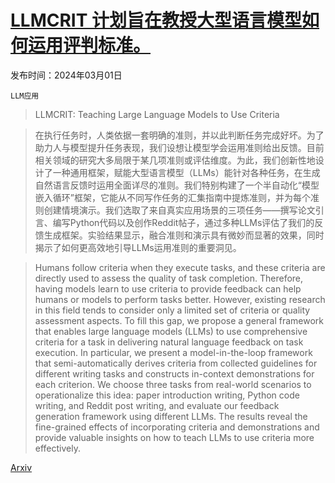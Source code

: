 # [LLMCRIT 计划旨在教授大型语言模型如何运用评判标准。](https://arxiv.org/abs/2403.01069)

发布时间：2024年03月01日

`LLM应用`

> LLMCRIT: Teaching Large Language Models to Use Criteria

> 在执行任务时，人类依据一套明确的准则，并以此判断任务完成好坏。为了助力人与模型提升任务表现，我们设想让模型学会运用准则给出反馈。目前相关领域的研究大多局限于某几项准则或评估维度。为此，我们创新性地设计了一种通用框架，赋能大型语言模型（LLMs）能针对各种任务，在生成自然语言反馈时运用全面详尽的准则。我们特别构建了一个半自动化“模型嵌入循环”框架，它能从不同写作任务的汇集指南中提炼准则，并为每个准则创建情境演示。我们选取了来自真实应用场景的三项任务——撰写论文引言、编写Python代码以及创作Reddit帖子，通过多种LLMs评估了我们的反馈生成框架。实验结果显示，融合准则和演示具有微妙而显著的效果，同时揭示了如何更高效地引导LLMs运用准则的重要洞见。

> Humans follow criteria when they execute tasks, and these criteria are directly used to assess the quality of task completion. Therefore, having models learn to use criteria to provide feedback can help humans or models to perform tasks better. However, existing research in this field tends to consider only a limited set of criteria or quality assessment aspects. To fill this gap, we propose a general framework that enables large language models (LLMs) to use comprehensive criteria for a task in delivering natural language feedback on task execution. In particular, we present a model-in-the-loop framework that semi-automatically derives criteria from collected guidelines for different writing tasks and constructs in-context demonstrations for each criterion. We choose three tasks from real-world scenarios to operationalize this idea: paper introduction writing, Python code writing, and Reddit post writing, and evaluate our feedback generation framework using different LLMs. The results reveal the fine-grained effects of incorporating criteria and demonstrations and provide valuable insights on how to teach LLMs to use criteria more effectively.

[Arxiv](https://arxiv.org/abs/2403.01069)